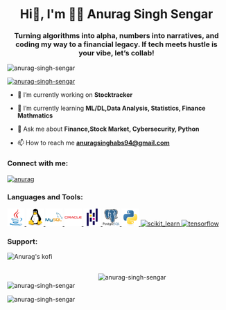 <h1 align="center">Hi👋, I'm 🧑‍🎓 Anurag Singh Sengar</h1>
<h3 align="center">Turning algorithms into alpha, numbers into narratives, and coding my way to a financial legacy. If tech meets hustle is your vibe, let’s collab!</h3>

<p align="left"> <img src="https://komarev.com/ghpvc/?username=anurag-singh-sengar&label=Profile%20views&color=0e75b6&style=flat" alt="anurag-singh-sengar" /> </p>

<p align="left"> <a href="https://github.com/ryo-ma/github-profile-trophy"><img src="https://github-profile-trophy.vercel.app/?username=anurag-singh-sengar" alt="anurag-singh-sengar" /></a> </p>

- 🔭 I’m currently working on **Stocktracker**

- 🌱 I’m currently learning **ML/DL,Data Analysis, Statistics, Finance Mathmatics**

- 💬 Ask me about **Finance,Stock Market, Cybersecurity, Python**

- 📫 How to reach me **anuragsinghabs94@gmail.com**

<h3 align="left">Connect with me:</h3>
<p align="left">
<a href="https://linkedin.com/in/anurag" target="blank"><img align="center" src="https://raw.githubusercontent.com/rahuldkjain/github-profile-readme-generator/master/src/images/icons/Social/linked-in-alt.svg" alt="anurag" height="30" width="40" /></a>
</p>

<h3 align="left">Languages and Tools:</h3>
<p align="left"> <a href="https://www.java.com" target="_blank" rel="noreferrer"> <img src="https://raw.githubusercontent.com/devicons/devicon/master/icons/java/java-original.svg" alt="java" width="40" height="40"/> </a> <a href="https://www.linux.org/" target="_blank" rel="noreferrer"> <img src="https://raw.githubusercontent.com/devicons/devicon/master/icons/linux/linux-original.svg" alt="linux" width="40" height="40"/> </a> <a href="https://www.mysql.com/" target="_blank" rel="noreferrer"> <img src="https://raw.githubusercontent.com/devicons/devicon/master/icons/mysql/mysql-original-wordmark.svg" alt="mysql" width="40" height="40"/> </a> <a href="https://www.oracle.com/" target="_blank" rel="noreferrer"> <img src="https://raw.githubusercontent.com/devicons/devicon/master/icons/oracle/oracle-original.svg" alt="oracle" width="40" height="40"/> </a> <a href="https://pandas.pydata.org/" target="_blank" rel="noreferrer"> <img src="https://raw.githubusercontent.com/devicons/devicon/2ae2a900d2f041da66e950e4d48052658d850630/icons/pandas/pandas-original.svg" alt="pandas" width="40" height="40"/> </a> <a href="https://www.postgresql.org" target="_blank" rel="noreferrer"> <img src="https://raw.githubusercontent.com/devicons/devicon/master/icons/postgresql/postgresql-original-wordmark.svg" alt="postgresql" width="40" height="40"/> </a> <a href="https://www.python.org" target="_blank" rel="noreferrer"> <img src="https://raw.githubusercontent.com/devicons/devicon/master/icons/python/python-original.svg" alt="python" width="40" height="40"/> </a> <a href="https://scikit-learn.org/" target="_blank" rel="noreferrer"> <img src="https://upload.wikimedia.org/wikipedia/commons/0/05/Scikit_learn_logo_small.svg" alt="scikit_learn" width="40" height="40"/> </a> <a href="https://www.tensorflow.org" target="_blank" rel="noreferrer"> <img src="https://www.vectorlogo.zone/logos/tensorflow/tensorflow-icon.svg" alt="tensorflow" width="40" height="40"/> </a> </p>

<h3 align="left">Support:</h3>
<p><a href="https://ko-fi.com/Anurag's kofi"> <img align="left" src="https://cdn.ko-fi.com/cdn/kofi3.png?v=3" height="50" width="210" alt="Anurag's kofi" /></a></p><br><br>

<p><img align="left" src="https://github-readme-stats.vercel.app/api/top-langs?username=anurag-singh-sengar&show_icons=true&locale=en&layout=compact" alt="anurag-singh-sengar" /></p>

<p>&nbsp;<img align="center" src="https://github-readme-stats.vercel.app/api?username=anurag-singh-sengar&show_icons=true&locale=en" alt="anurag-singh-sengar" /></p>

<p><img align="center" src="https://github-readme-streak-stats.herokuapp.com/?user=anurag-singh-sengar&" alt="anurag-singh-sengar" /></p>
